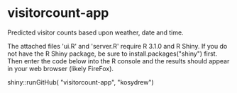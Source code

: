 
visitorcount-app
=============

Predicted visitor counts based upon weather, date and time.

The attached files 'ui.R' and 'server.R' require R 3.1.0 and R Shiny.  If you do not have the R Shiny package, be sure to install.packages("shiny") first.  Then enter the code below into the R console and the results should appear in your web browser (likely FireFox).

shiny::runGitHub( "visitorcount-app", "kosydrew") 
